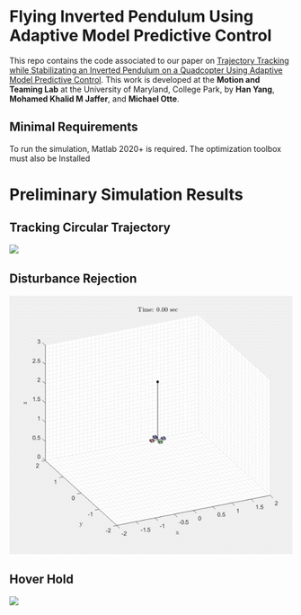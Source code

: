 # Flying Inverted Pendulum Using Adaptive Model Predictive Control

This repo contains the code associated to our paper on [Trajectory Tracking while Stabilizating an Inverted Pendulum on a Quadcopter Using Adaptive Model Predictive Control](https://arc.aiaa.org/doi/abs/10.2514/6.2024-0713). This work is developed at the **Motion and Teaming Lab** at the University of Maryland, College Park, by **Han Yang**, **Mohamed Khalid M Jaffer**, and **Michael Otte**.

## Minimal Requirements
To run the simulation, Matlab 2020+ is required. The optimization toolbox must also be Installed

# Preliminary Simulation Results
## Tracking Circular Trajectory
![](https://github.com/yhan0117/fly_inv_pend/blob/main/docs/presentation/circle.gif)

## Disturbance Rejection
![](https://github.com/yhan0117/fly_inv_pend/blob/main/docs/presentation/dist_rejc.gif)

## Hover Hold
![](https://github.com/yhan0117/fly_inv_pend/blob/main/docs/presentation/hover.gif)
